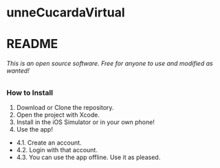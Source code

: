 # unneCucardaVirtual


# README
###### This is an open source software. Free for anyone to use and modified as wanted!
### How to Install
1. Download or Clone the repository.
2. Open the project with Xcode.
3. Install in the iOS Simulator or in your own phone!
4. Use the app!
 - 4.1. Create an account.
 - 4.2. Login with that account.
 - 4.3. You can use the app offline. Use it as pleased.
